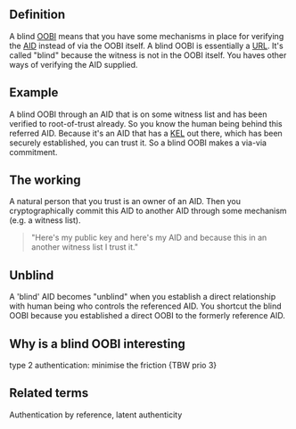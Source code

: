 ## Definition
A blind [OOBI](OOBI.md) means that you have some mechanisms in place for verifying the [AID](AID) instead of via the OOBI itself. A blind OOBI is essentially a [URL](URL.md). It's called "blind" because the witness is not in the OOBI itself. You haves other ways of verifying the AID supplied. 

## Example
A blind OOBI through an AID that is on some witness list and has been verified to root-of-trust already. So you know the human being behind this referred AID. Because it's an AID that has a [KEL](KEL.md) out there, which has been securely established, you can trust it. So a blind OOBI makes a via-via commitment. 

## The working
A natural person that you trust is an owner of an AID. Then you cryptographically commit this AID to another AID through some mechanism (e.g. a witness list).

> "Here's my public key and here's my AID and because this in an another witness list I trust it."

## Unblind 
A 'blind' AID becomes "unblind" when you establish a direct relationship with human being who controls the referenced AID. You shortcut the blind OOBI because you established a direct OOBI to the formerly reference AID.

## Why is a blind OOBI interesting
type 2 authentication: minimise the friction
{TBW prio 3}

## Related terms
Authentication by reference, latent authenticity



